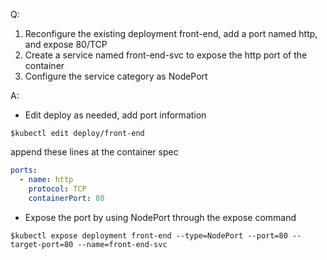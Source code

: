 Q:

1. Reconfigure the existing deployment front-end, add a port named http, and expose 80/TCP
2. Create a service named front-end-svc to expose the http port of the container
3. Configure the service category as NodePort

A:

- Edit deploy as needed, add port information

```shell
$kubectl edit deploy/front-end
```

append these lines at the container spec

```yaml
ports:
  - name: http
    protocol: TCP
    containerPort: 80
```

- Expose the port by using NodePort through the expose command

```shell
$kubectl expose deployment front-end --type=NodePort --port=80 --target-port=80 --name=front-end-svc
```
